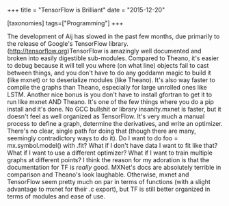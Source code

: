 +++
title = "TensorFlow is Brilliant"
date = "2015-12-20"

[taxonomies]
tags=["Programming"]
+++

The development of Aij has slowed in the past few months, due primarily to the release of Google's TensorFlow library. (<http://tensorflow.org>)TensorFlow is amazingly well documented and broken into easily digestible sub-modules. Compared to Theano, it's easier to debug because it will tell you where (on what line) objects fail to cast between things, and you don't have to do any goddamn magic to build it (like mxnet) or to deserialize modules (like Theano). It's also way faster to compile the graphs than Theano, especially for large unrolled ones like LSTM. Another nice bonus is you don't have to install gfortran to get it to run like mxnet AND Theano. It's one of the few things where you do a pip install and it's done. No GCC bullshit or library insanity.mxnet is faster, but it doesn't feel as well organized as TensorFlow. It's very much a manual process to define a graph, determine the derivatives, and write an optimizer. There's no clear, single path for doing that (though there are many, seemingly contradictory ways to do it). Do I want to do foo = mx.symbol.model() with .fit? What if I don't have data I want to fit like that? What if I want to use a different optimizer? What if I want to train multiple graphs at different points? I think the reason for my adoration is that the documentation for TF is _really_ good. MXNet's docs are absolutely terrible in comparison and Theano's look laughable. Otherwise, mxnet and TensorFlow seem pretty much on par in terms of functions (with a slight advantage to mxnet for their .c export), but TF is still better organized in terms of modules and ease of use.
